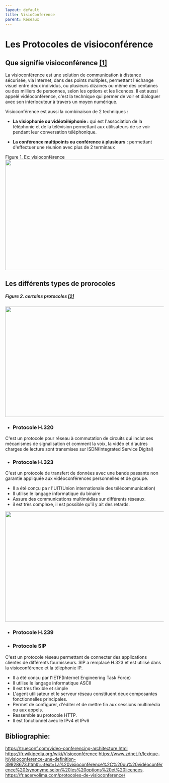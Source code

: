 ```yaml
---
layout: default
title: VisioConference
parent: Réseaux
---
```


# Les Protocoles de visioconférence

## Que signifie visioconférence  [[1]](https://fr.wikipedia.org/wiki/Visioconférence)

La visioconférence est une solution de communication à distance sécurisée, via Internet, dans des points multiples, permettant l'échange visuel entre deux individus, ou plusieurs dizaines ou même des centaines ou des milliers de personnes, selon les options et les licences.
Il est aussi appelé vidéoconférence, c'est la technique qui permer de voir et dialoguer avec son interlocuteur à travers un moyen numérique.

Visioconférence est aussi la combinaison de 2 techniques :

- <b>La visiophonie ou vidéotéléphonie :</b> qui est l'association de la téléphonie et de la télévision permettant aux utilisateurs de se voir pendant leur conversation téléphonique.

- <b>La conférence multipoints ou conférence à plusieurs :</b> permettant d'effectuer une réunion avec plus de 2 terminaux

Figure 1. Ex: visioconférence
<img src="http://image.noelshack.com/fichiers/2022/31/7/1659872888-visioconference-au-bureau.jpg" width="800" height="350"> 
## Les différents types de prorocoles
 
##### Figure 2. certains protocoles [[2]](https://trueconf.com/video-conferencing-architecture.html)
<img src="http://image.noelshack.com/fichiers/2022/31/7/1659871794-protocoles.png" width="800" height="350"> 

- ### Protocole H.320
C'est un protocole pour réseau à commutation de circuits qui inclut ses mécanismes de signalisation et comment la voix, la vidéo et d'autres charges de lecture sont transmises sur ISDN(Integrated Service Digital)

- ### Protocole H.323
 C'est un protocole de transfert de données avec une bande passante non garantie appliquée aux vidéoconférences personnelles et de groupe.
 - Il a été conçu pa r l'UIT(Union internationale des télécommunication)
 - Il utilise le langage informatique du binaire
 - Assure des communications multimédias sur différents réseaux.
 - il est très complexe, il est possible qu'il y ait des retards.
<img src="http://image.noelshack.com/fichiers/2022/31/7/1659878808-h323.png" width="800" height="350">

- ### Protocole H.239

- ### Protocole SIP
C'est un protocole réseau permettant de connecter des applications clientes de différents fournisseurs. SIP a remplacé H.323 et est utilisé dans la visioconférence et la téléphonie IP.
- Il a été conçu par l'IETF(Internet Engineering Task Force)
- Il utilise le langage informatique ASCII
- Il est très flexible et simple 
- L'agent utilisateur et le serveur réseau constituent deux composantes fonctionnelles principales.
- Permet de configurer, d'éditer et de mettre fin aux sessions multimédia ou aux appels.
- Ressemble au protocole HTTP.
- Il est fonctionnel avec le IPv4 et IPv6
 

## Bibliographie:
https://trueconf.com/video-conferencing-architecture.html
https://fr.wikipedia.org/wiki/Visioconférence
https://www.zdnet.fr/lexique-it/visioconference-une-definition-39928673.htm#:~:text=La%20visioconférence%2C%20ou%20vidéoconférence%20(synonyme,selon%20les%20options%20et%20licences.
https://fr.acervolima.com/protocoles-de-visioconference/
